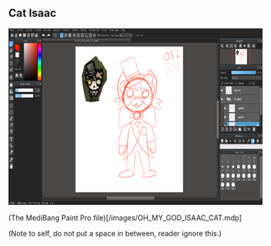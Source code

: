 ## Cat Isaac

<img src="/images/sac.png" width="640" height="350" />

(The MediBang Paint Pro file)[/images/OH_MY_GOD_ISAAC_CAT.mdp]

(Note to self, do not put a space in between, reader ignore this.)